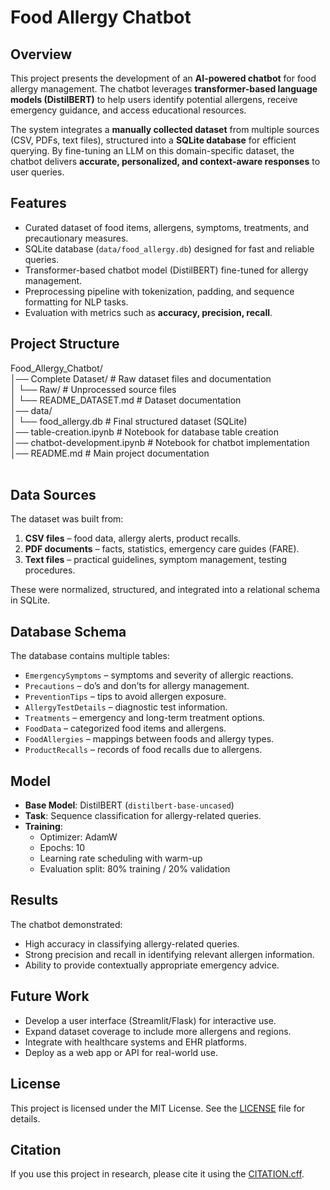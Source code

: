 # Food Allergy Chatbot

## Overview
This project presents the development of an **AI-powered chatbot** for food allergy management. The chatbot leverages **transformer-based language models (DistilBERT)** to help users identify potential allergens, receive emergency guidance, and access educational resources.  

The system integrates a **manually collected dataset** from multiple sources (CSV, PDFs, text files), structured into a **SQLite database** for efficient querying. By fine-tuning an LLM on this domain-specific dataset, the chatbot delivers **accurate, personalized, and context-aware responses** to user queries.

## Features
- Curated dataset of food items, allergens, symptoms, treatments, and precautionary measures.
- SQLite database (`data/food_allergy.db`) designed for fast and reliable queries.
- Transformer-based chatbot model (DistilBERT) fine-tuned for allergy management.
- Preprocessing pipeline with tokenization, padding, and sequence formatting for NLP tasks.
- Evaluation with metrics such as **accuracy, precision, recall**.

## Project Structure
Food_Allergy_Chatbot/ <br>
│── Complete Dataset/ # Raw dataset files and documentation <br>
│ └── Raw/ # Unprocessed source files <br>
│ └── README_DATASET.md # Dataset documentation <br>
│── data/<br>
│ └── food_allergy.db # Final structured dataset (SQLite) <br>
│── table-creation.ipynb # Notebook for database table creation <br>
│── chatbot-development.ipynb # Notebook for chatbot implementation <br>
│── README.md # Main project documentation <br>
 <br>

## Data Sources
The dataset was built from:
1. **CSV files** – food data, allergy alerts, product recalls.  
2. **PDF documents** – facts, statistics, emergency care guides (FARE).  
3. **Text files** – practical guidelines, symptom management, testing procedures.  

These were normalized, structured, and integrated into a relational schema in SQLite.

## Database Schema
The database contains multiple tables:
- `EmergencySymptoms` – symptoms and severity of allergic reactions.  
- `Precautions` – do’s and don’ts for allergy management.  
- `PreventionTips` – tips to avoid allergen exposure.  
- `AllergyTestDetails` – diagnostic test information.  
- `Treatments` – emergency and long-term treatment options.  
- `FoodData` – categorized food items and allergens.  
- `FoodAllergies` – mappings between foods and allergy types.  
- `ProductRecalls` – records of food recalls due to allergens.  

## Model
- **Base Model**: DistilBERT (`distilbert-base-uncased`)  
- **Task**: Sequence classification for allergy-related queries.  
- **Training**:
  - Optimizer: AdamW  
  - Epochs: 10  
  - Learning rate scheduling with warm-up  
  - Evaluation split: 80% training / 20% validation  

## Results
The chatbot demonstrated:
- High accuracy in classifying allergy-related queries.  
- Strong precision and recall in identifying relevant allergen information.  
- Ability to provide contextually appropriate emergency advice.  

## Future Work
- Develop a user interface (Streamlit/Flask) for interactive use.  
- Expand dataset coverage to include more allergens and regions.  
- Integrate with healthcare systems and EHR platforms.  
- Deploy as a web app or API for real-world use.

## License
This project is licensed under the MIT License. See the [LICENSE](LICENSE) file for details.

## Citation
If you use this project in research, please cite it using the [CITATION.cff](CITATION.cff).